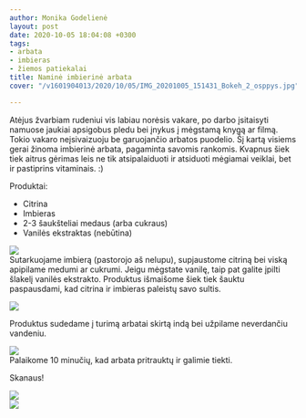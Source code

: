 ```yaml
---
author: Monika Godelienė
layout: post
date: 2020-10-05 18:04:08 +0300
tags:
- arbata
- imbieras
- žiemos patiekalai
title: Naminė imbierinė arbata
cover: "/v1601904013/2020/10/05/IMG_20201005_151431_Bokeh_2_osppys.jpg"

---
```

Atėjus žvarbiam rudeniui vis labiau norėsis vakare, po darbo įsitaisyti namuose jaukiai apsigobus pledu bei įnykus į mėgstamą knygą ar filmą. Tokio vakaro neįsivaizuoju be garuojančio arbatos puodelio. Šį kartą visiems gerai žinoma imbierinė arbata, pagaminta savomis rankomis. Kvapnus šiek tiek aitrus gėrimas leis ne tik atsipalaiduoti ir atsiduoti mėgiamai veiklai, bet ir pastiprins vitaminais. :)

Produktai:

* Citrina
* Imbieras
* 2-3 šaukšteliai medaus (arba cukraus)
* Vanilės ekstraktas (nebūtina)

![](https://res.cloudinary.com/monikagod/image/upload/v1601904012/2020/10/05/IMG_20201005_145858_Bokeh_2_xzrdul.jpg)  
Sutarkuojame imbierą (pastorojo aš nelupu), supjaustome citriną bei viską apipilame medumi ar cukrumi. Jeigu mėgstate vanilę, taip pat galite įpilti šlakelį vanilės ekstrakto. Produktus išmaišome šiek tiek šauktu paspausdami, kad citrina ir imbieras paleistų savo sultis.

![](https://res.cloudinary.com/monikagod/image/upload/v1601904012/2020/10/05/IMG_20201005_150249_Bokeh_2_teqr2d.jpg)

Produktus sudedame į turimą arbatai skirtą indą bei užpilame neverdančiu vandeniu.

![](https://res.cloudinary.com/monikagod/image/upload/v1601904012/2020/10/05/IMG_20201005_150657_Bokeh_2_omxlrb.jpg)  
Palaikome 10 minučių, kad arbata pritrauktų ir galimie tiekti.

Skanaus!

![](https://res.cloudinary.com/monikagod/image/upload/v1601904013/2020/10/05/IMG_20201005_151231_Bokeh_2_rmxnea.jpg)  
![](https://res.cloudinary.com/monikagod/image/upload/v1601904013/2020/10/05/IMG_20201005_151431_Bokeh_2_osppys.jpg)